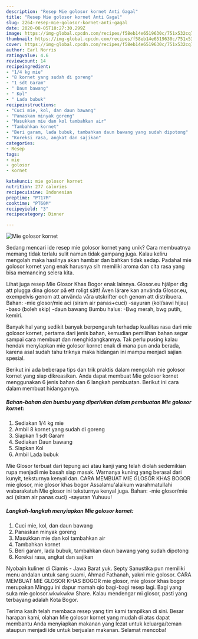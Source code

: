 ```yaml
---
description: "Resep Mie golosor kornet Anti Gagal"
title: "Resep Mie golosor kornet Anti Gagal"
slug: 2264-resep-mie-golosor-kornet-anti-gagal
date: 2020-08-05T10:27:30.299Z
image: https://img-global.cpcdn.com/recipes/f58eb14e6519630c/751x532cq70/mie-golosor-kornet-foto-resep-utama.jpg
thumbnail: https://img-global.cpcdn.com/recipes/f58eb14e6519630c/751x532cq70/mie-golosor-kornet-foto-resep-utama.jpg
cover: https://img-global.cpcdn.com/recipes/f58eb14e6519630c/751x532cq70/mie-golosor-kornet-foto-resep-utama.jpg
author: Earl Norris
ratingvalue: 4.6
reviewcount: 14
recipeingredient:
- "1/4 kg mie"
- "8 kornet yang sudah di goreng"
- "1 sdt Garam"
- " Daun bawang"
- " Kol"
- " Lada bubuk"
recipeinstructions:
- "Cuci mie, kol, dan daun bawang"
- "Panaskan minyak goreng"
- "Masukkan mie dan kol tambahkan air"
- "Tambahkan kornet"
- "Beri garam, lada bubuk, tambahkan daun bawang yang sudah dipotong"
- "Koreksi rasa, angkat dan sajikan"
categories:
- Resep
tags:
- mie
- golosor
- kornet

katakunci: mie golosor kornet 
nutrition: 277 calories
recipecuisine: Indonesian
preptime: "PT17M"
cooktime: "PT60M"
recipeyield: "3"
recipecategory: Dinner

---
```



![Mie golosor kornet](https://img-global.cpcdn.com/recipes/f58eb14e6519630c/751x532cq70/mie-golosor-kornet-foto-resep-utama.jpg)

Sedang mencari ide resep mie golosor kornet yang unik? Cara membuatnya memang tidak terlalu sulit namun tidak gampang juga. Kalau keliru mengolah maka hasilnya akan hambar dan bahkan tidak sedap. Padahal mie golosor kornet yang enak harusnya sih memiliki aroma dan cita rasa yang bisa memancing selera kita.

Lihat juga resep Mie Glosor Khas Bogor enak lainnya. Glosor.eu hjälper dig att plugga dina glosor på ett roligt sätt! Även lärare kan använda Glosor.eu, exempelvis genom att använda våra utskrifter och genom att distribuera. Bahan: -mie glosor/mie aci (siram air panas+cuci) -sayuran (kol/sawi hijau) -baso (boleh skip) -daun bawang Bumbu halus: -Bwg merah, bwg putih, kemiri.

Banyak hal yang sedikit banyak berpengaruh terhadap kualitas rasa dari mie golosor kornet, pertama dari jenis bahan, kemudian pemilihan bahan segar sampai cara membuat dan menghidangkannya. Tak perlu pusing kalau hendak menyiapkan mie golosor kornet enak di mana pun anda berada, karena asal sudah tahu triknya maka hidangan ini mampu menjadi sajian spesial.


Berikut ini ada beberapa tips dan trik praktis dalam mengolah mie golosor kornet yang siap dikreasikan. Anda dapat membuat Mie golosor kornet menggunakan 6 jenis bahan dan 6 langkah pembuatan. Berikut ini cara dalam membuat hidangannya.

<!--inarticleads1-->

##### Bahan-bahan dan bumbu yang diperlukan dalam pembuatan Mie golosor kornet:

1. Sediakan 1/4 kg mie
1. Ambil 8 kornet yang sudah di goreng
1. Siapkan 1 sdt Garam
1. Sediakan  Daun bawang
1. Siapkan  Kol
1. Ambil  Lada bubuk


Mie Glosor terbuat dari tepung aci atau kanji yang telah diolah sedemikian rupa menjadi mie basah siap masak. Warnanya kuning yang berasal dari kunyit, teksturnya kenyal dan. CARA MEMBUAT MIE GLOSOR KHAS BOGOR mie glosor, mie glosor khas bogor Assalamu&#39;alaikum warahmatullahi wabarakatuh Mie glosor ini teksturnya kenyal juga. Bahan: -mie glosor/mie aci (siram air panas cuci) -sayuran Yuhuuu! 

<!--inarticleads2-->

##### Langkah-langkah menyiapkan Mie golosor kornet:

1. Cuci mie, kol, dan daun bawang
1. Panaskan minyak goreng
1. Masukkan mie dan kol tambahkan air
1. Tambahkan kornet
1. Beri garam, lada bubuk, tambahkan daun bawang yang sudah dipotong
1. Koreksi rasa, angkat dan sajikan


Nyobain kuliner di Ciamis - Jawa Barat yuk. Septy Sanustika pun memiliki menu andalan untuk sang suami, Ahmad Fathanah, yakni mie golosor. CARA MEMBUAT MIE GLOSOR KHAS BOGOR mie glosor, mie glosor khas bogor merupakan Minggu ini dapur mamah qio bagi-bagi resep lagi. Bagi yang suka mie golosor.wkwkwkw Share. Kalau mendengar mi glosor, pasti yang terbayang adalah Kota Bogor. 

Terima kasih telah membaca resep yang tim kami tampilkan di sini. Besar harapan kami, olahan Mie golosor kornet yang mudah di atas dapat membantu Anda menyiapkan makanan yang lezat untuk keluarga/teman ataupun menjadi ide untuk berjualan makanan. Selamat mencoba!
